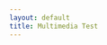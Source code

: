 ```yaml
---
layout: default
title: Multimedia Test
---
```

<script>
	$.ajax({
		headers: { 'X-Auth-Token': 'bf0513ea0ba6457fb4ae6d380cca8365' },
		url: '//api.football-data.org/v1/competitions/430/teams',
		dataType: 'json',
		type: 'GET',
	}).done(function(response) {
		console.log(response);
		$.each(response.teams, function(index, item) {
			$('#team_logos').prepend('<img src="' + response.teams[index].crestUrl + '" width="100%"/>');
		});
	});
</script>

<div id="team_logos"></div>
